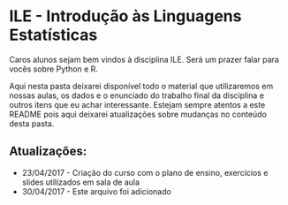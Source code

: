 # ILE - Introdução às Linguagens Estatísticas

Caros alunos sejam bem vindos à disciplina ILE. Será um prazer falar para vocês sobre Python e R.

Aqui nesta pasta deixarei disponível todo o material que utilizaremos em nossas aulas, os dados e o enunciado do trabalho final da disciplina e outros itens que eu achar interessante. Estejam sempre atentos a este README pois aqui deixarei atualizações sobre mudanças no conteúdo desta pasta.

## Atualizações:

* 23/04/2017 - Criação do curso com o plano de ensino, exercícios e slides utilizados em sala de aula
* 30/04/2017 - Este arquivo foi adicionado
